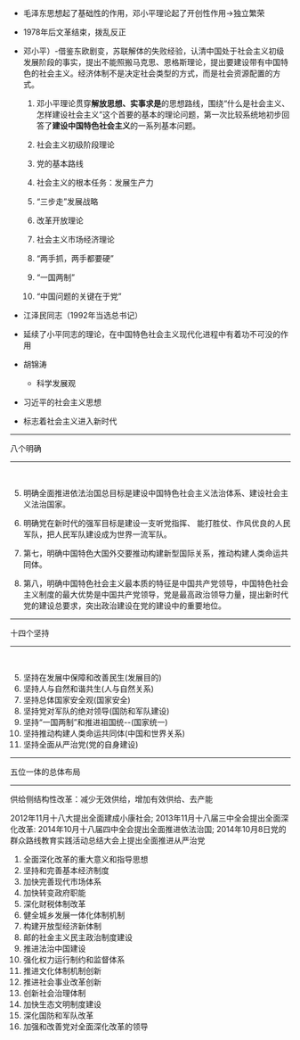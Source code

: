 - 毛泽东思想起了基础性的作用，邓小平理论起了开创性作用->独立繁荣
  
- 1978年后文革结束，拨乱反正

  

- 邓小平）-借鉴东欧剧变，苏联解体的失败经验，认清中国处于社会主义初级发展阶段的事实，提出不能照搬马克思、恩格斯理论，提出要建设带有中国特色的社会主义。经济体制不是决定社会类型的方式，而是社会资源配置的方式。

  1. 邓小平理论贯穿**解放思想、实事求是**的思想路线，围绕“什么是社会主义、怎样建设社会主义”这个首要的基本的理论问题，第一次比较系统地初步回答了**建设中国特色社会主义**的一系列基本问题。

  2. 社会主义初级阶段理论

  3. 党的基本路线

  4. 社会主义的根本任务：发展生产力

  5. “三步走”发展战略

  6. 改革开放理论

  7. 社会主义市场经济理论

  8. “两手抓，两手都要硬”

  9. “一国两制”

  10. “中国问题的关键在于党”


- 江泽民同志（1992年当选总书记）
  
- 延续了小平同志的理论，在中国特色社会主义现代化进程中有着功不可没的作用
  
- 胡锦涛

  - 科学发展观

- 习近平的社会主义思想

- 标志着社会主义进入新时代

---

八个明确

---

​    

5. 明确全面推进依法治国总目标是建设中国特色社会主义法治体系、建设社会主义法治国家。

6. 明确党在新时代的强军目标是建设一支听党指挥、 能打胜仗、作风优良的人民军队，把人民军队建设成为世界一流军队。
   
7. 第七，明确中国特色大国外交要推动构建新型国际关系，推动构建人类命运共同体。

8. 第八，明确中国特色社会主义最本质的特征是中国共产党领导，中国特色社会主义制度的最大优势是中国共产党领导，党是最高政治领导力量，提出新时代党的建设总要求，突出政治建设在党的建设中的重要地位。

---

十四个坚持

---

​    



5. 坚持在发展中保障和改善民生(发展目的)
6. 坚持人与自然和谐共生(人与自然关系)
7. 坚持总体国家安全观(国家安全) 
8. 坚持党对军队的绝对领导(国防和军队建设)
9. 坚持“一国两制”和推进祖国统--(国家统一)
10. 坚持推动构建人类命运共同体(中国和世界关系)
11. 坚持全面从严治党(党的自身建设)

---

五位一体的总体布局

---

供给侧结构性改革：减少无效供给，增加有效供给、去产能

2012年11月十八大提出全面建成小康社会;
2013年11月十八届三中全会提出全面深化改革:
2014年10月十八届四中全会提出全面推进依法治国;
2014年10月8日党的群众路线教育实践活动总结大会上提出全面推进从严治党

1. 全面深化改革的重大意义和指导思想
2. 坚持和完善基本经济制度
3. 加快完善现代市场体系
4. 加快转变政府职能
5. 深化财税体制改革
6. 健全城乡发展一体化体制机制
7. 构建开放型经济新体制
8. 邮的社金主义民主政治制度建设
9. 推进法治中国建设
10. 强化权力运行制约和监督体系
11. 推进文化体制机制创新
12. 推进社会事业改革创新
13. 创新社会治理体制
14. 加快生态文明制度建设
15. 深化国防和军队改革
16. 加强和改善党对全面深化改革的领导